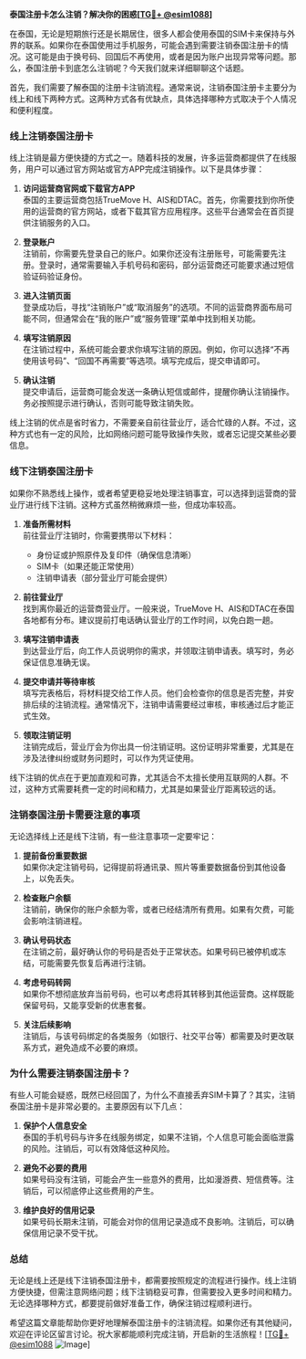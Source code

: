 **泰国注册卡怎么注销？解决你的困惑[[TG💪+ @esim1088](https://t.me/s/esim1088)]**

在泰国，无论是短期旅行还是长期居住，很多人都会使用泰国的SIM卡来保持与外界的联系。如果你在泰国使用过手机服务，可能会遇到需要注销泰国注册卡的情况。这可能是由于换号码、回国后不再使用，或者是因为账户出现异常等问题。那么，泰国注册卡到底怎么注销呢？今天我们就来详细聊聊这个话题。

首先，我们需要了解泰国的注册卡注销流程。通常来说，注销泰国注册卡主要分为线上和线下两种方式。这两种方式各有优缺点，具体选择哪种方式取决于个人情况和便利程度。

### **线上注销泰国注册卡**

线上注销是最方便快捷的方式之一。随着科技的发展，许多运营商都提供了在线服务，用户可以通过官方网站或官方APP完成注销操作。以下是具体步骤：

1. **访问运营商官网或下载官方APP**  
   泰国的主要运营商包括TrueMove H、AIS和DTAC。首先，你需要找到你所使用的运营商的官方网站，或者下载其官方应用程序。这些平台通常会在首页提供注销服务的入口。

2. **登录账户**  
   注销前，你需要先登录自己的账户。如果你还没有注册账号，可能需要先注册。登录时，通常需要输入手机号码和密码，部分运营商还可能要求通过短信验证码验证身份。

3. **进入注销页面**  
   登录成功后，寻找“注销账户”或“取消服务”的选项。不同的运营商界面布局可能不同，但通常会在“我的账户”或“服务管理”菜单中找到相关功能。

4. **填写注销原因**  
   在注销过程中，系统可能会要求你填写注销的原因。例如，你可以选择“不再使用该号码”、“回国不再需要”等选项。填写完成后，提交申请即可。

5. **确认注销**  
   提交申请后，运营商可能会发送一条确认短信或邮件，提醒你确认注销操作。务必按照提示进行确认，否则可能导致注销失败。

线上注销的优点是省时省力，不需要亲自前往营业厅，适合忙碌的人群。不过，这种方式也有一定的风险，比如网络问题可能导致操作失败，或者忘记提交某些必要信息。

### **线下注销泰国注册卡**

如果你不熟悉线上操作，或者希望更稳妥地处理注销事宜，可以选择到运营商的营业厅进行线下注销。这种方式虽然稍微麻烦一些，但成功率较高。

1. **准备所需材料**  
   前往营业厅注销时，你需要携带以下材料：
   - 身份证或护照原件及复印件（确保信息清晰）
   - SIM卡（如果还能正常使用）
   - 注销申请表（部分营业厅可能会提供）

2. **前往营业厅**  
   找到离你最近的运营商营业厅。一般来说，TrueMove H、AIS和DTAC在泰国各地都有分布。建议提前打电话确认营业厅的工作时间，以免白跑一趟。

3. **填写注销申请表**  
   到达营业厅后，向工作人员说明你的需求，并领取注销申请表。填写时，务必保证信息准确无误。

4. **提交申请并等待审核**  
   填写完表格后，将材料提交给工作人员。他们会检查你的信息是否完整，并安排后续的注销流程。通常情况下，注销申请需要经过审核，审核通过后才能正式生效。

5. **领取注销证明**  
   注销完成后，营业厅会为你出具一份注销证明。这份证明非常重要，尤其是在涉及法律纠纷或财务问题时，可以作为凭证使用。

线下注销的优点在于更加直观和可靠，尤其适合不太擅长使用互联网的人群。不过，这种方式需要耗费一定的时间和精力，尤其是如果营业厅距离较远的话。

### **注销泰国注册卡需要注意的事项**

无论选择线上还是线下注销，有一些注意事项一定要牢记：

1. **提前备份重要数据**  
   如果你决定注销号码，记得提前将通讯录、照片等重要数据备份到其他设备上，以免丢失。

2. **检查账户余额**  
   注销前，确保你的账户余额为零，或者已经结清所有费用。如果有欠费，可能会影响注销进程。

3. **确认号码状态**  
   在注销之前，最好确认你的号码是否处于正常状态。如果号码已被停机或冻结，可能需要先恢复后再进行注销。

4. **考虑号码转网**  
   如果你不想彻底放弃当前号码，也可以考虑将其转移到其他运营商。这样既能保留号码，又能享受新的优惠套餐。

5. **关注后续影响**  
   注销后，与该号码绑定的各类服务（如银行、社交平台等）都需要及时更改联系方式，避免造成不必要的麻烦。

### **为什么需要注销泰国注册卡？**

有些人可能会疑惑，既然已经回国了，为什么不直接丢弃SIM卡算了？其实，注销泰国注册卡是非常必要的。主要原因有以下几点：

1. **保护个人信息安全**  
   泰国的手机号码与许多在线服务绑定，如果不注销，个人信息可能会面临泄露的风险。注销后，可以有效降低这种风险。

2. **避免不必要的费用**  
   如果号码没有注销，可能会产生一些意外的费用，比如漫游费、短信费等。注销后，可以彻底停止这些费用的产生。

3. **维护良好的信用记录**  
   如果号码长期未注销，可能会对你的信用记录造成不良影响。注销后，可以确保信用记录不受干扰。

### **总结**

无论是线上还是线下注销泰国注册卡，都需要按照规定的流程进行操作。线上注销方便快捷，但需注意网络问题；线下注销稳妥可靠，但需要投入更多时间和精力。无论选择哪种方式，都要提前做好准备工作，确保注销过程顺利进行。

希望这篇文章能帮助你更好地理解泰国注册卡的注销流程。如果你还有其他疑问，欢迎在评论区留言讨论。祝大家都能顺利完成注销，开启新的生活旅程！[[TG💪+ @esim1088](https://t.me/s/esim1088) ![Image](https://i.postimg.cc/4NQfJmqS/Snipaste-2025-05-13-00-14-12.png)]